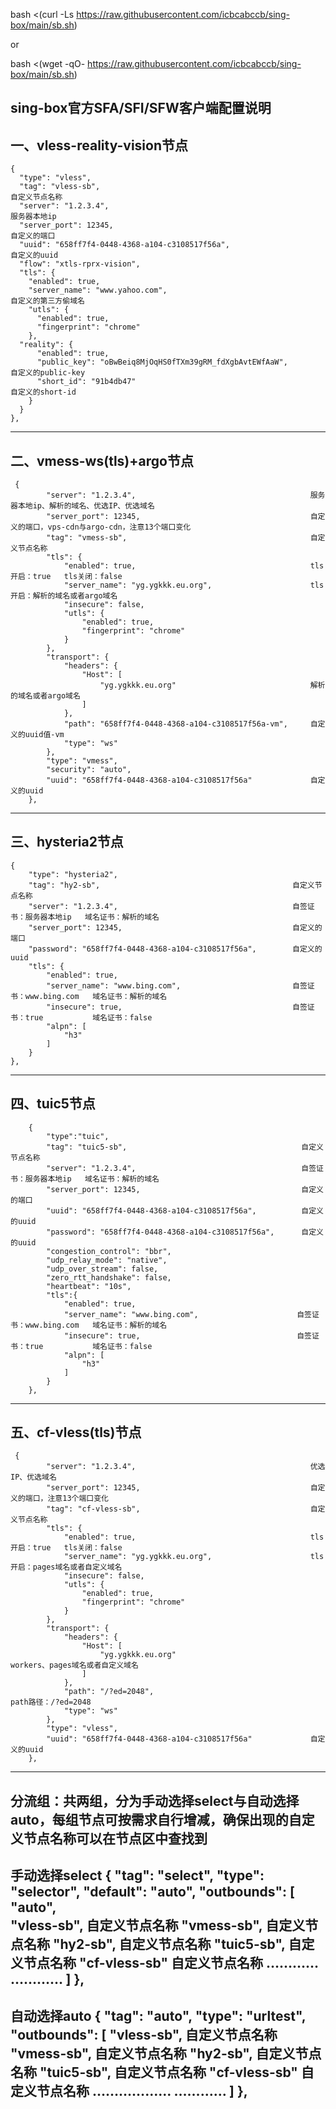 
bash <(curl -Ls https://raw.githubusercontent.com/icbcabccb/sing-box/main/sb.sh)

or

bash <(wget -qO- https://raw.githubusercontent.com/icbcabccb/sing-box/main/sb.sh)


sing-box官方SFA/SFI/SFW客户端配置说明
------------------------------------------------------------------------------------
一、vless-reality-vision节点
------------------------------------------------------------------------------------
    {
      "type": "vless",
      "tag": "vless-sb",                                                  自定义节点名称
      "server": "1.2.3.4",                                                服务器本地ip
      "server_port": 12345,                                               自定义的端口
      "uuid": "658ff7f4-0448-4368-a104-c3108517f56a",                     自定义的uuid
      "flow": "xtls-rprx-vision",
      "tls": {
        "enabled": true,
        "server_name": "www.yahoo.com",                                   自定义的第三方偷域名
        "utls": {
          "enabled": true,
          "fingerprint": "chrome"
        },
      "reality": {
          "enabled": true,
          "public_key": "oBwBeiq8MjOqHS0fTXm39gRM_fdXgbAvtEWfAaW",        自定义的public-key
          "short_id": "91b4db47"                                          自定义的short-id
        }
      }
    },


------------------------------------------------------------------------------------
二、vmess-ws(tls)+argo节点
------------------------------------------------------------------------------------
     {
            "server": "1.2.3.4",                                       服务器本地ip、解析的域名、优选IP、优选域名
            "server_port": 12345,                                      自定义的端口，vps-cdn与argo-cdn，注意13个端口变化
            "tag": "vmess-sb",                                         自定义节点名称
            "tls": {
                "enabled": true,                                       tls开启：true   tls关闭：false    
                "server_name": "yg.ygkkk.eu.org",                      tls开启：解析的域名或者argo域名   
                "insecure": false,
                "utls": {
                    "enabled": true,
                    "fingerprint": "chrome"
                }
            },
            "transport": {
                "headers": {
                    "Host": [
                        "yg.ygkkk.eu.org"                              解析的域名或者argo域名
                    ]
                },
                "path": "658ff7f4-0448-4368-a104-c3108517f56a-vm",     自定义的uuid值-vm
                "type": "ws"
            },
            "type": "vmess",
            "security": "auto",
            "uuid": "658ff7f4-0448-4368-a104-c3108517f56a"             自定义的uuid
        },

------------------------------------------------------------------------------------        
三、hysteria2节点
------------------------------------------------------------------------------------
    {
        "type": "hysteria2",
        "tag": "hy2-sb",                                           自定义节点名称
        "server": "1.2.3.4",                                       自签证书：服务器本地ip   域名证书：解析的域名
        "server_port": 12345,                                      自定义的端口
        "password": "658ff7f4-0448-4368-a104-c3108517f56a",        自定义的uuid
        "tls": {
            "enabled": true,
            "server_name": "www.bing.com",                         自签证书：www.bing.com   域名证书：解析的域名
            "insecure": true,                                      自签证书：true           域名证书：false
            "alpn": [
                "h3"
            ]
        }
    },


------------------------------------------------------------------------------------
四、tuic5节点
------------------------------------------------------------------------------------
        {
            "type":"tuic",
            "tag": "tuic5-sb",                                       自定义节点名称
            "server": "1.2.3.4",                                     自签证书：服务器本地ip   域名证书：解析的域名
            "server_port": 12345,                                    自定义的端口
            "uuid": "658ff7f4-0448-4368-a104-c3108517f56a",          自定义的uuid
            "password": "658ff7f4-0448-4368-a104-c3108517f56a",      自定义的uuid
            "congestion_control": "bbr",
            "udp_relay_mode": "native",
            "udp_over_stream": false,
            "zero_rtt_handshake": false,
            "heartbeat": "10s",
            "tls":{
                "enabled": true,
                "server_name": "www.bing.com",                      自签证书：www.bing.com   域名证书：解析的域名
                "insecure": true,                                   自签证书：true           域名证书：false
                "alpn": [
                    "h3"
                ]
            }
        },

------------------------------------------------------------------------------------
五、cf-vless(tls)节点
------------------------------------------------------------------------------------
     {
            "server": "1.2.3.4",                                       优选IP、优选域名
            "server_port": 12345,                                      自定义的端口，注意13个端口变化
            "tag": "cf-vless-sb",                                      自定义节点名称
            "tls": {
                "enabled": true,                                       tls开启：true   tls关闭：false    
                "server_name": "yg.ygkkk.eu.org",                      tls开启：pages域名或者自定义域名   
                "insecure": false,
                "utls": {
                    "enabled": true,
                    "fingerprint": "chrome"
                }
            },
            "transport": {
                "headers": {
                    "Host": [
                        "yg.ygkkk.eu.org"                              workers、pages域名或者自定义域名
                    ]
                },
                "path": "/?ed=2048",                                   path路径：/?ed=2048
                "type": "ws"
            },
            "type": "vless",
            "uuid": "658ff7f4-0448-4368-a104-c3108517f56a"             自定义的uuid
        },



------------------------------------------------------------------------------------
分流组：共两组，分为手动选择select与自动选择auto，每组节点可按需求自行增减，确保出现的自定义节点名称可以在节点区中查找到
------------------------------------------------------------------------------------
手动选择select
{
      "tag": "select",
      "type": "selector",
      "default": "auto",
      "outbounds": [
        "auto",                
        "vless-sb",            自定义节点名称
        "vmess-sb",            自定义节点名称
        "hy2-sb",              自定义节点名称
        "tuic5-sb",            自定义节点名称
        "cf-vless-sb"          自定义节点名称
          …………                 ………… 
      ]
    },
------------------------------------------------------------------------------------
自动选择auto
{
      "tag": "auto",
      "type": "urltest",
      "outbounds": [
        "vless-sb",            自定义节点名称
        "vmess-sb",            自定义节点名称
        "hy2-sb",              自定义节点名称
        "tuic5-sb",            自定义节点名称
        "cf-vless-sb"          自定义节点名称
          ………………               ………… 
      ]
    },
------------------------------------------------------------------------------------
